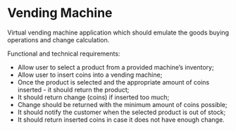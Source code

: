 # Vending Machine

Virtual vending machine application which should emulate the goods buying operations and change calculation.

Functional and technical requirements:

- Allow user to select a product from a provided machine’s inventory;
- Allow user to insert coins into a vending machine;
- Once the product is selected and the appropriate amount of coins inserted - it should return the product;
- It should return change (coins) if inserted too much;
- Change should be returned with the minimum amount of coins possible;
- It should notify the customer when the selected product is out of stock;
- It should return inserted coins in case it does not have enough change.
